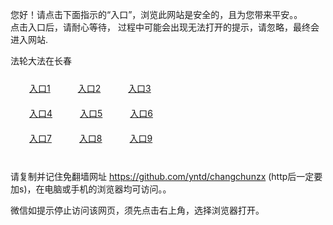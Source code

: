 您好！请点击下面指示的“入口”，浏览此网站是安全的，且为您带来平安。。 <br/>
点击入口后，请耐心等待， 过程中可能会出现无法打开的提示，请忽略，最终会进入网站. </br>

法轮大法在长春<br/>
<div style="padding:10px"><a style="margin:20px" target="_blank" href="https://d3bc262vb0m697.cloudfront.net/2Qpsp?arbsrv" id="ccLink1" rel="nofollow">入口1</a> <a target="_blank" style="margin:20px" href="https://d3a1qd19p731c.cloudfront.net/2Qpsp?jcylhp" id="ccLink2" rel="nofollow">入口2</a> <a style="margin:20px" target="_blank" href="https://d2059yl9hg6c4o.cloudfront.net/2Qpsp?xbfowtc" id="ccLink3" rel="nofollow">入口3</a></div>

<div style="padding:10px" ><a style="margin:20px" target="_blank" href="https://d3bc262vb0m697.cloudfront.net/2Qpsp?arbsrv" id="ccLink4" rel="nofollow">入口4</a> <a style="margin:20px" href="https://d3a1qd19p731c.cloudfront.net/2Qpsp?jcylhp" target="_blank" id="ccLink5" rel="nofollow">入口5</a> <a style="margin:20px" href="https://d2059yl9hg6c4o.cloudfront.net/2Qpsp?xbfowtc" target="_blank" id="ccLink6" rel="nofollow">入口6</a></div>

<div style="padding:10px"><a style="margin:20px" target="_blank" href="https://d3bc262vb0m697.cloudfront.net/2Qpsp?arbsrv" id="ccLink7" rel="nofollow">入口7</a> <a style="margin:20px" href="https://d3a1qd19p731c.cloudfront.net/2Qpsp?jcylhp" target="_blank" id="ccLink8" rel="nofollow">入口8</a> <a style="margin:20px" target="_blank" href="https://d2059yl9hg6c4o.cloudfront.net/2Qpsp?xbfowtc" id="ccLink9" rel="nofollow">入口9</a></div>

<br/>



请复制并记住免翻墙网址 https://github.com/yntd/changchunzx (http后一定要加s)，在电脑或手机的浏览器均可访问。。<br/>

微信如提示停止访问该网页，须先点击右上角，选择浏览器打开。
